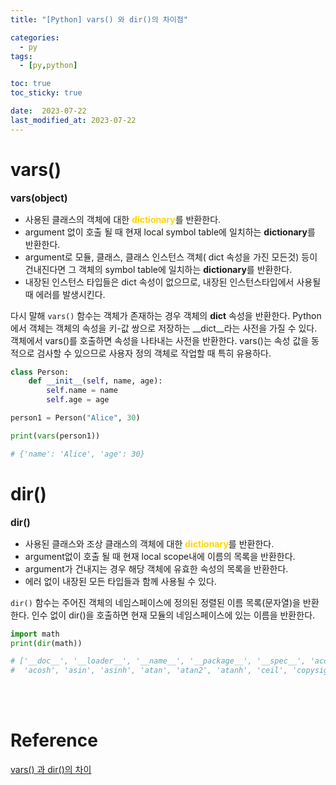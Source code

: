 ```yaml
---
title: "[Python] vars() 와 dir()의 차이점"

categories:
  - py
tags:
  - [py,python]

toc: true
toc_sticky: true

date:  2023-07-22
last_modified_at: 2023-07-22
---
```


# vars()
<span style = "font-size:110%">**vars(object)**</span>  
- 사용된 클래스의 객체에 대한 <span style="color:gold">**dictionary**</span>를 반환한다.
- argument 없이 호출 될 때 현재 local symbol table에 일치하는 **dictionary**를 반환한다.
- argument로 모듈, 클래스, 클래스 인스턴스 객체( dict 속성을 가진 모든것) 등이 건내진다면 그 객체의 symbol table에 일치하는 **dictionary**를 반환한다.
- 내장된 인스턴스 타입들은 dict 속성이 없으므로, 내장된 인스턴스타입에서 사용될 때 에러를 발생시킨다.

다시 말해 `vars()` 함수는 객체가 존재하는 경우 객체의 __dict__ 속성을 반환한다. Python에서 객체는 객체의 속성을 키-값 쌍으로 저장하는 __dict__라는 사전을 가질 수 있다. 객체에서 vars()를 호출하면 속성을 나타내는 사전을 반환한다. vars()는 속성 값을 동적으로 검사할 수 있으므로 사용자 정의 객체로 작업할 때 특히 유용하다.

```python
class Person:
    def __init__(self, name, age):
        self.name = name
        self.age = age

person1 = Person("Alice", 30)

print(vars(person1))

# {'name': 'Alice', 'age': 30}
```

# dir()
<span style = "font-size:110%">**dir()**</span>  
- 사용된 클래스와 조상 클래스의 객체에 대한 <span style="color:gold">**dictionary**</span>를 반환한다.
- argument없이 호출 될 때 현재 local scope내에 이름의 목록을 반환한다.
- argument가 건내지는 경우 해당 객체에 유효한 속성의 목록을 반환한다.
- 에러 없이 내장된 모든 타입들과 함께 사용될 수 있다.

`dir()` 함수는 주어진 객체의 네임스페이스에 정의된 정렬된 이름 목록(문자열)을 반환한다. 인수 없이 dir()을 ​​호출하면 현재 모듈의 네임스페이스에 있는 이름을 반환한다.


```python
import math
print(dir(math))

# ['__doc__', '__loader__', '__name__', '__package__', '__spec__', 'acos',
#  'acosh', 'asin', 'asinh', 'atan', 'atan2', 'atanh', 'ceil', 'copysign', ...]
```
<br/>
<br/>

# Reference
[vars() 과 dir()의 차이](https://velog.io/@sudalking94/vars-%EA%B3%BC-dir%EC%9D%98-%EC%B0%A8%EC%9D%B4)  
